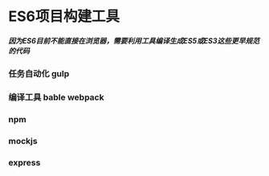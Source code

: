# ES6项目构建工具
##### 因为ES6目前不能直接在浏览器，需要利用工具编译生成ES5或ES3这些更早规范的代码
### 任务自动化 gulp
### 编译工具 bable webpack
### 
### npm
### mockjs
### express